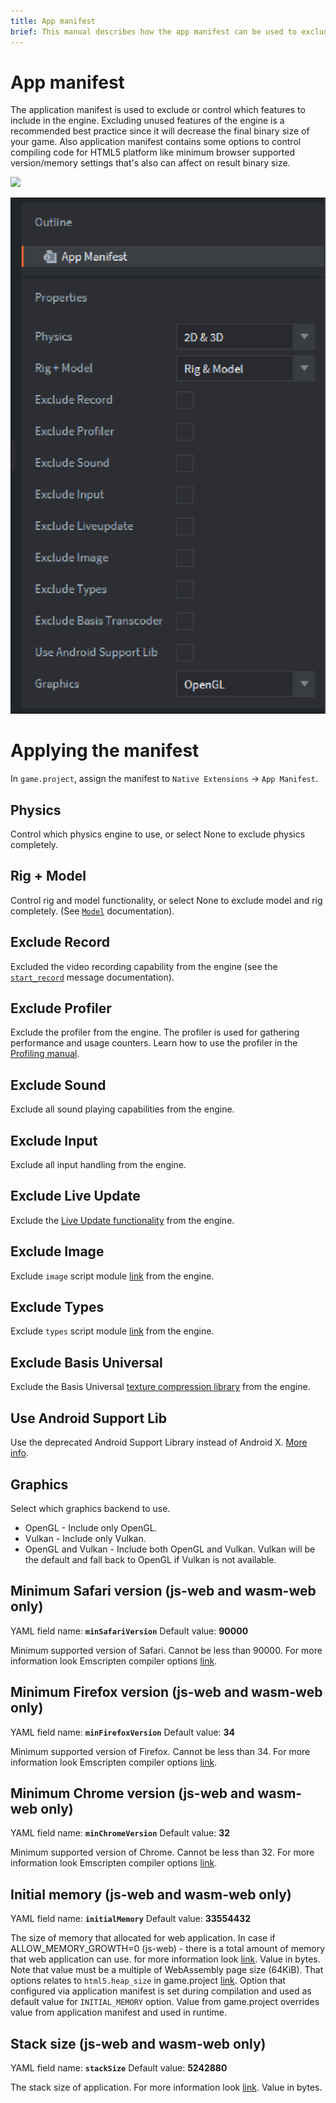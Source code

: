 ```yaml
---
title: App manifest
brief: This manual describes how the app manifest can be used to exclude features from the engine.
---
```


# App manifest

The application manifest is used to exclude or control which features to include in the engine. Excluding unused features of the engine is a recommended best practice since it will decrease the final binary size of your game.
Also application manifest contains some options to control compiling code for HTML5 platform like minimum browser supported version/memory settings that's also can affect on result binary size.

![](images/app_manifest/create-app-manifest.png)

![](images/app_manifest/app-manifest.png)

# Applying the manifest

In `game.project`, assign the manifest to `Native Extensions` -> `App Manifest`.

## Physics

Control which physics engine to use, or select None to exclude physics completely.


## Rig + Model

Control rig and model functionality, or select None to exclude model and rig completely. (See [`Model`](https://defold.com/manuals/model/#model-component) documentation).


## Exclude Record

Excluded the video recording capability from the engine (see the [`start_record`](https://defold.com/ref/stable/sys/#start_record) message documentation).


## Exclude Profiler

Exclude the profiler from the engine. The profiler is used for gathering performance and usage counters. Learn how to use the profiler in the [Profiling manual](/manuals/profiling/).


## Exclude Sound

Exclude all sound playing capabilities from the engine.


## Exclude Input

Exclude all input handling from the engine.


## Exclude Live Update

Exclude the [Live Update functionality](/manuals/live-update) from the engine.


## Exclude Image

Exclude `image` script module [link](https://defold.com/ref/stable/image/) from the engine.


## Exclude Types

Exclude `types` script module [link](https://defold.com/ref/stable/types/) from the engine.


## Exclude Basis Universal

Exclude the Basis Universal [texture compression library](/manuals/texture-profiles) from the engine.


## Use Android Support Lib

Use the deprecated Android Support Library instead of Android X. [More info](https://defold.com/manuals/android/#using-androidx).


## Graphics

Select which graphics backend to use.

* OpenGL - Include only OpenGL.
* Vulkan - Include only Vulkan.
* OpenGL and Vulkan - Include both OpenGL and Vulkan. Vulkan will be the default and fall back to OpenGL if Vulkan is not available.


## Minimum Safari version (js-web and wasm-web only)
YAML field name: **`minSafariVersion`**
Default value: **90000**

Minimum supported version of Safari. Cannot be less than 90000. For more information look Emscripten compiler options [link](https://emscripten.org/docs/tools_reference/settings_reference.html?highlight=environment#min-safari-version).

## Minimum Firefox version (js-web and wasm-web only)
YAML field name: **`minFirefoxVersion`**
Default value: **34**

Minimum supported version of Firefox. Cannot be less than 34. For more information look Emscripten compiler options [link](https://emscripten.org/docs/tools_reference/settings_reference.html?highlight=environment#min-firefox-version).

## Minimum Chrome version (js-web and wasm-web only)
YAML field name: **`minChromeVersion`**
Default value: **32**

Minimum supported version of Chrome. Cannot be less than 32. For more information look Emscripten compiler options [link](https://emscripten.org/docs/tools_reference/settings_reference.html?highlight=environment#min-chrome-version).

## Initial memory (js-web and wasm-web only)
YAML field name: **`initialMemory`**
Default value: **33554432**

The size of memory that allocated for web application. In case if ALLOW_MEMORY_GROWTH=0 (js-web) - there is a total amount of memory that web application can use. for more information look [link](https://emscripten.org/docs/tools_reference/settings_reference.html?highlight=environment#initial-memory). Value in bytes. Note that value must be a multiple of WebAssembly page size (64KiB).
That options relates to `html5.heap_size` in game.project [link](https://defold.com/manuals/html5/#heap-size). Option that configured via application manifest is set during compilation and used as default value for `INITIAL_MEMORY` option. Value from game.project overrides value from application manifest and used in runtime.

## Stack size (js-web and wasm-web only)
YAML field name: **`stackSize`**
Default value: **5242880**

The stack size of application. For more information look [link](https://emscripten.org/docs/tools_reference/settings_reference.html?highlight=environment#stack-size). Value in bytes.
